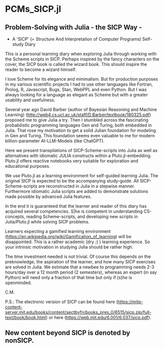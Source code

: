 # PCMs_SICP.jl
##  Problem-Solving with Julia - the SICP Way -
- A 'SICP' (= Structure And Interpretation of Computer Programs) Self-study Diary 

This is a personal learning diary when exploring Julia through working with the Scheme scripts in SICP.  Perhaps inspired by the fancy characters on the cover, the SICP book is called the wizard book. This should inspire the reader to become a wizard himself.

I love Scheme for its elegance and minimalism. But for production purposes in my various scientific projects I had to use other languages like Fortran, Prolog, R, Javascript, Bugs, Stan, WebPPL and even Python. But I was always looking for a language as elegant as Scheme but with a greater usability and usefulness. 

Several year ago David Barber (author of Bayesian Reasoning and Machine Learning) (http://web4.cs.ucl.ac.uk/staff/D.Barber/textbook/180325.pdf) proposed me to give Julia a try. Then I stumbled across the fascinating probabilistic programming languages Gen and Turing, both embedded in Julia. That rose my motivation to get a solid Julian foundation for modeling in Gen and Turing. This foundation seems even valuable to me for modern billion-parameter AI-LLM-Models (like ChatGPT).

Here we present transpilations of SICP-Scheme-scripts into Julia as well as alternatives with idiomatic JULIA constructs within a Pluto.jl-embedding. Pluto.jl offers reactive notebooks very suitable for exploration and educational purposes.

We use Pluto.jl as a learning environment for self-guided learning Julia. The original SICP is expected to be the accompanying study-guide. All SICP-Scheme-scripts are reconstructed in Julia in a stepwise manner. Furthermore idiomatic Julia scripts are added to demonstrate solutions made possible by advanced Julia features.

In the end it is guaranteed that the learner and reader of this diary has acquired several competencies. S|he is competent in understanding CS-concepts, reading Scheme-scripts, and developing new scripts in Julia/Pluto.jl while solving SICP problems.

Learners expecting a gamified learning environment (https://en.wikipedia.org/wiki/Gamification_of_learning) will be disappointed. This is a rather academic (dry ;) ) learning experience. So your intrinsic motivation in studying Julia should be rather high.

The time investment needed is not trivial. Of course this depends on the preknowledge, the aspiration of the learner, and how many SICP exercises are solved in Julia. We estimate that a newbee to programming needs 2-3 hours/day over a 12 month period (2 semesters), whereas an expert (in say Python) will need only a fraction of that time but only if (s)he is openminded.

C.M.

P.S.: The electronic version of SICP can be found here (https://mitp-content-server.mit.edu/books/content/sectbyfn/books_pres_0/6515/sicp.zip/full-text/book/book.html) or here (https://web.mit.edu/6.001/6.037/sicp.pdf).

New content beyond SICP is denoted by nonSICP.
- 





